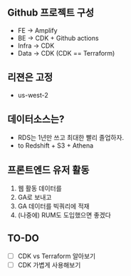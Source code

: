 ## Github 프로젝트 구성

- FE -> Amplify
- BE -> CDK + Github actions
- Infra -> CDK
- Data -> CDK
(CDK == Terraform)

## 리젼은 고정

- us-west-2

## 데이터소스는?

- RDS는 1년만 쓰고 최대한 빨리 졸업하자.
- to Redshift + S3 + Athena

## 프론트엔드 유저 활동

1. 웹 활동 데이터를
2. GA로 보내고
3. GA 데이터를 빅쿼리에 적재
4. (나중에) RUM도 도입했으면 좋겠다

## TO-DO

- [ ] CDK vs Terraform 알아보기
- [ ] CDK 가볍게 사용해보기
